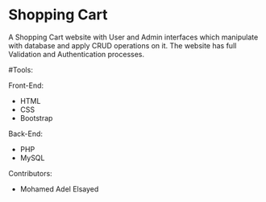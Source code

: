 # Shopping Cart

A Shopping Cart website with User and Admin interfaces which manipulate with database and apply CRUD operations on it. The website has full Validation and Authentication processes.

#Tools:

Front-End:
  - HTML
  - CSS
  - Bootstrap

Back-End:
  - PHP
  - MySQL
  
Contributors:
  - Mohamed Adel Elsayed
